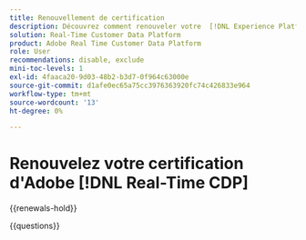 ```yaml
---
title: Renouvellement de certification
description: Découvrez comment renouveler votre  [!DNL Experience Platform] certification dans [!DNL Real-Time Customer Data Platform].
solution: Real-Time Customer Data Platform
product: Adobe Real Time Customer Data Platform
role: User
recommendations: disable, exclude
mini-toc-levels: 1
exl-id: 4faaca20-9d03-48b2-b3d7-0f964c63000e
source-git-commit: d1afe0ec65a75cc3976363920fc74c426833e964
workflow-type: tm+mt
source-wordcount: '13'
ht-degree: 0%

---
```


# Renouvelez votre certification d&#39;Adobe [!DNL Real-Time CDP]

{{renewals-hold}}

<!--

Your Adobe certification is valid for two years. If you are nearing this two-year mark, it's time to renew your certification to keep it active. 

First, select the appropriate level on the tab below (Professional, Expert, or Master). Then carefully review what you'll need to do to renew your certification. 
 
Be sure that you provide ample time to complete all the requirements before your certification expires. 
 
It's important to note that if your certification expires, you'll have to retake the certification exam, which is NOT free of charge. 

>[!IMPORTANT]
>
>**Log in first:** The following links will function **only** after a **successful login** to the [Adobe Credential Management System](https://www.certmetrics.com/adobe){target="_blank"}.
>
><br>
>
>**To share a link:** If you would like to share the link to a renewal exam or assessment with a colleague, please link to the overall exam renewal page,  not the URL of the exam itself, to avoid login issues.

>[!BEGINTABS]

>[!TAB Professional]

+++Adobe [!DNL Real-Time CDP] Business Practitioner Professional

## You should have the following **active** certification:

* Adobe [!DNL Real-Time CDP] Business Practitioner Professional

## Instructions for renewing your certification:

* **Step 1**: Successfully log in to [Adobe Credential Management System](https://www.certmetrics.com/adobe){target="_blank"}, then return to this page
* **Step 2**: Review the exam objectives and resources
* **Step 3**: Take and pass the exam

## Get ready

**Exam details:**

* Level: Professional (0-12 months' experience)
* Passing Score: 29/38
* Time: 76 minutes
* Delivery: On-demand / non-proctored
* Available languages: English
* Cost: FREE
* Exam ID: AD5-E845 Adobe [!DNL Real-Time CDP] Business Practitioner Professional

**Scope and objectives:**

Section 1: Segments and Activation 11%

* Create segment and activate to destination
* Configure new destinations
* Apply concepts required to target identities in destinations
* Identify attribute mappings and scheduling of segments to destination

Section 2: Privacy and Data Governance 8%

* Demonstrate an understanding of DULE policies and their impacts on data availability at destinations
* Ensure privacy and data compliance measures are followed

Section 3: Business Analysis 12%

* Identify use cases which tie back to business KPIs
* Perform data analysis on customer segments in platform
* Demonstrate an understanding of data flow concepts

Section 4: Schemas and Profiles 7%

* Demonstrate an understanding of Adobe Experience Platform concepts
* Use profile features

## Get prepped

You are not required to complete training before taking the exam, and training alone will not provide you with the knowledge and skills required to pass the exam. A combination of training and successful, on-the-job experience are critical to providing you with the repository needed to pass the exam.

Here are some suggested resources to help you prepare:

**Section 1**

* [Segment Builder UI guide](https://experienceleague.adobe.com/docs/experience-platform/segmentation/ui/segment-builder.html?lang=fr){target="_blank"}
* [Activate audiences to streaming destinations](https://experienceleague.adobe.com/docs/experience-platform/destinations/ui/activate/activate-segment-streaming-destinations.html?lang=fr){target="_blank"}
* [Destination types and categories](https://experienceleague.adobe.com/docs/experience-platform/destinations/destination-types.html?lang=fr){target="_blank"}
* [Streaming segmentation](https://experienceleague.adobe.com/docs/experience-platform/segmentation/ui/streaming-segmentation.html?lang=fr){target="_blank"}
* [Guardrails for activation data](https://experienceleague.adobe.com/docs/experience-platform/destinations/guardrails.html?lang=fr){target="_blank"}
* [Activate audiences to batch profile export destinations](https://experienceleague.adobe.com/docs/experience-platform/destinations/ui/activate/activate-batch-profile-destinations.html?lang=fr){target="_blank"}
* [Destinations overview](https://experienceleague.adobe.com/docs/experience-platform/destinations/home.html?lang=fr){target="_blank"}
* [Identity handling in the destinations activation workflow](https://experienceleague.adobe.com/docs/experience-platform/destinations/how-destinations-work/identity-handling.html?lang=fr){target="_blank"}
* [Supported identities](https://experienceleague.adobe.com/docs/experience-platform/destinations/catalog/social/facebook.html?lang=fr#supported-identities){target="_blank"}
* [Activate audiences to batch profile export destinations](https://experienceleague.adobe.com/docs/experience-platform/destinations/ui/activate/activate-batch-profile-destinations.html?lang=fr){target="_blank"}
  
**Section 2**

* [Data Governance overview](https://experienceleague.adobe.com/docs/experience-platform/data-governance/home.html?lang=fr){target="_blank"}
* [Data Governance in Real-Time CDP](https://experienceleague.adobe.com/docs/experience-platform/rtcdp/privacy/data-governance-overview.html?lang=fr){target="_blank"}
* [Data usage policies overview](https://experienceleague.adobe.com/docs/experience-platform/data-governance/policies/overview.html?lang=fr){target="_blank"}
* [Manage data usage labels in the UI](https://experienceleague.adobe.com/docs/experience-platform/data-governance/labels/user-guide.html?lang=fr){target="_blank"}
* [Automatic policy enforcement](https://experienceleague.adobe.com/docs/experience-platform/data-governance/enforcement/auto-enforcement.html?lang=fr){target="_blank"}
* [Use the Request Builder](https://experienceleague.adobe.com/docs/experience-platform/privacy/ui/user-guide.html?lang=fr#request-builder){target="_blank"}
 
**Section 3**

* [Segmentation Service overview](https://experienceleague.adobe.com/docs/experience-platform/segmentation/home.html?lang=fr){target="_blank"}
* [Intelligently re-engage your customers to return](https://experienceleague.adobe.com/docs/experience-platform/rtcdp/use-cases/personalization-insights-engagement/intelligent-re-engagement.html?lang=fr){target="_blank"}
* [Customer AI overview](https://experienceleague.adobe.com/docs/experience-platform/intelligent-services/customer-ai/overview.html?lang=fr){target="_blank"}
* [Create sequential audiences](https://experienceleague.adobe.com/docs/platform-learn/tutorials/audiences/create-sequential-audiences.html?lang=fr){target="_blank"}
* [Build a multi-entity segment](https://experienceleague.adobe.com/docs/platform-learn/getting-started-for-data-architects-and-data-engineers/build-segments.html?lang=fr#build-a-multi-entity-segment){target="_blank"}
* [Streaming segmentation](https://experienceleague.adobe.com/docs/experience-platform/segmentation/ui/streaming-segmentation.html?lang=fr){target="_blank"}
* [Create audiences](https://experienceleague.adobe.com/docs/platform-learn/tutorials/audiences/create-audiences.html?lang=fr){target="_blank"}
* [Monitor dataflows for identities in the UI](https://experienceleague.adobe.com/docs/experience-platform/dataflows/ui/monitor-identities.html?lang=fr){target="_blank"}
* [Activate audiences to batch profile export destinations](https://experienceleague.adobe.com/docs/experience-platform/destinations/ui/activate/activate-batch-profile-destinations.html?lang=fr){target="_blank"}
* [Partial batch ingestion](https://experienceleague.adobe.com/docs/experience-platform/ingestion/batch/partial.html?lang=fr){target="_blank"}
 
**Section 4**
 
* [Export datasets to cloud storage destinations](https://experienceleague.adobe.com/docs/experience-platform/destinations/ui/activate/export-datasets.html?lang=fr){target="_blank"}
* [Event forwarding overview](https://experienceleague.adobe.com/docs/experience-platform/tags/event-forwarding/overview.html?lang=fr){target="_blank"}
* [Identity Service overview](https://experienceleague.adobe.com/docs/experience-platform/identity/home.html?lang=fr){target="_blank"}
* [Merge policies overview](https://experienceleague.adobe.com/docs/experience-platform/profile/merge-policies/overview.html?lang=fr){target="_blank"}
* [Real-Time Customer Profile UI guide](https://experienceleague.adobe.com/docs/experience-platform/profile/ui/user-guide.html?lang=fr){target="_blank"}
* [Profiles dashboard](https://experienceleague.adobe.com/docs/experience-platform/dashboards/guides/profiles.html?lang=fr){target="_blank"}
* [Browse profiles in Real-Time Customer Data Platform](https://experienceleague.adobe.com/docs/experience-platform/rtcdp/profile/profile-browse.html?lang=fr){target="_blank"}

## Renew your certification

Ensure that you have followed step 1 above, and successfully logged in to [Adobe Credential Management System](https://www.certmetrics.com/adobe){target="_blank"} first. Then, to renew your certification, click on the button below.

[!BADGE Take the Adobe [!DNL Real-Time CDP] Business Practitioner Professional Renewal Exam AD5-E845]{type=Informative url="https://www.certmetrics.com/adobe/candidate/caveon_sso_adobe.aspx?ssoLogin=true&eid=AD5-E845 newtab=true"} 

>[!NOTE]
>
>This exam is free, open book, and un-proctored. You may take the exam up to three times. If you are unsuccessful after the third attempt, you must wait **30 days** to try again. Failure to comply might result in your certification being revoked.

+++

>[!ENDTABS]

## Questions

View the certification [FAQ](https://experienceleague.adobe.com/docs/certification/certification/faq.html?lang=fr){target="_blank"}.

Additional questions? [Contact us](mailto:certif@adobe.com).

-->

{{questions}}
